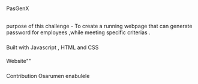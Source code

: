 # 
PasGenX

##
purpose of this challenge - To create a running webpage that can generate password for employees ,while meeting specific criterias .
###
Built with Javascript , HTML and CSS
####
Website""

##### 
Contribution
Osarumen enabulele
